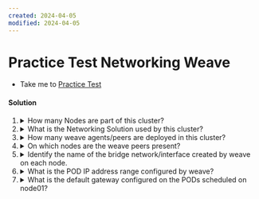 ```yaml
---
created: 2024-04-05
modified: 2024-04-05
---
```

# Practice Test Networking Weave

  - Take me to [Practice Test](https://kodekloud.com/topic/practice-test-networking-weave/)

#### Solution 

  1. <details>
      <summary>How many Nodes are part of this cluster?</summary>

      ```bash
      kunbectl get nodes
      ```

      > 2

     </details>

  2. <details>
      <summary>What is the Networking Solution used by this cluster?</summary>

      Two ways to do this:

      1.
         ```bash
         kubectl get pods -n kube-system
         ```

      1.
         ```bash
         ls -l /opt/cni/bin
         ```

      In both you see evidence of

      > weave

     </details>

  3. <details>
      <summary>How many weave agents/peers are deployed in this cluster?</summary>

      ```bash
      kubectl get pods -n kube-system
      ```

      > 2

     </details>

  4. <details>
      <summary>On which nodes are the weave peers present?</summary>

      ```bash
      kubectl get pods -n kube-system -o wide
      ```

      > One on every node

     </details>

  5. <details>
      <summary>Identify the name of the bridge network/interface created by weave on each node.</summary>

      At either host...

      ```bash
      ip addr list
      ```

      > weave

      In actual fact, the network interface is `weave` and the bridge is implemented by `vethwe-datapath@vethwe-bridge` and `vethwe-bridge@vethwe-datapath`

     </details>

  6. <details>
      <summary>What is the POD IP address range configured by weave?</summary>

      Examine output of previous connad for `weave` interface. Note its IP begins with `10.`, so...

      > 10.X.X.X

     </details>

  7. <details>
      <summary>What is the default gateway configured on the PODs scheduled on node01?</summary>

      Now we can deduce this from the naswer to the previous question. Since we know weave's IP range, its gateway must be on the same network. However we can verify that by starting a pod which is known to contain the `ip` tool.

      Remember this [container image](https://github.com/wbitt/Network-MultiTool). It is extremely useful for debugging cluster networking issues!

      ```bash
      kubectl run testpod --image=wbitt/network-multitool
      ```

      Wait for it to be running.

      ```bash
      kubectl exec -it testpod -- ip route
      ```

      Note the first line of the output. This is the answer.
     </details>